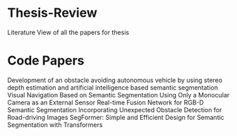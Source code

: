 # Thesis-Review
Literature View of all the papers for thesis

# Code Papers
Development of an obstacle avoiding autonomous vehicle by using stereo depth estimation and artificial intelligence based semantic segmentation
Visual Navigation Based on Semantic Segmentation Using Only a Monocular Camera as an External Sensor
Real-time Fusion Network for RGB-D Semantic Segmentation Incorporating Unexpected Obstacle Detection for Road-driving Images
SegFormer: Simple and Efficient Design for Semantic Segmentation with Transformers
